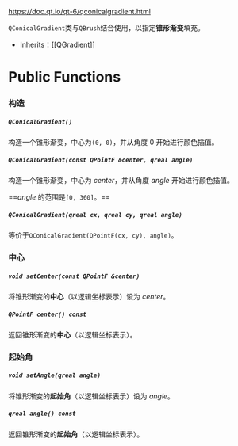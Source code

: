 https://doc.qt.io/qt-6/qconicalgradient.html

`QConicalGradient`类与`QBrush`结合使用，以指定**锥形渐变**填充。

- Inherits：[[QGradient]]

# Public Functions

### 构造

##### `QConicalGradient()`

构造一个锥形渐变，中心为`(0, 0)`，并从角度 0 开始进行颜色插值。

##### `QConicalGradient(const QPointF &center, qreal angle)`

构造一个锥形渐变，中心为 *center*，并从角度 *angle* 开始进行颜色插值。

==*angle* 的范围是`[0, 360]`。==

##### `QConicalGradient(qreal cx, qreal cy, qreal angle)`

等价于`QConicalGradient(QPointF(cx, cy), angle)`。

### 中心

##### `void setCenter(const QPointF &center)`

将锥形渐变的**中心**（以逻辑坐标表示）设为 *center*。

##### `QPointF center() const`

返回锥形渐变的**中心**（以逻辑坐标表示）。

### 起始角

##### `void setAngle(qreal angle)`

将锥形渐变的**起始角**（以逻辑坐标表示）设为 *angle*。

##### `qreal angle() const`

返回锥形渐变的**起始角**（以逻辑坐标表示）。